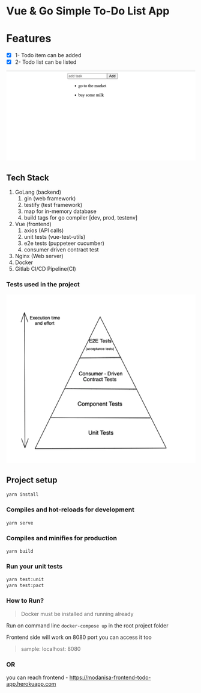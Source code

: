 # Vue & Go Simple To-Do List App

# Features
- [x] 1- Todo item can be added 
- [x] 2- Todo list can be listed

![HomePage](./todo-app.png)


## Tech Stack

<ol>
<li>GoLang (backend)
    <ol>
        <li>gin (web framework)</li>
        <li>testify (test framework)</li>
        <li>map for in-memory database</li>
        <li>build tags for go compiler [dev, prod, testenv]</li>
    </ol>
</li>

<li> Vue (frontend) 
    <ol>
        <li>axios (API calls)</li>
        <li>unit tests (vue-test-utils)</li>
        <li>e2e tests (puppeteer cucumber)</li>
        <li>consumer driven contract test</li>
    </ol>
</li>

<li>Nginx (Web server)</li>
<li>Docker</li>
<li>Gitlab CI/CD Pipeline(CI)
</li>
</ol>

### Tests used in the project

![TestPyramid](./test_pyramid.png)

## Project setup
```
yarn install
```

### Compiles and hot-reloads for development
```
yarn serve
```

### Compiles and minifies for production
```
yarn build
```

### Run your unit tests
```
yarn test:unit
yarn test:pact
```

### How to Run?
>Docker must be installed and running already

Run on command line `docker-compose up` in the root project folder

Frontend side will work on 8080 port you can access it too
> sample: localhost: 8080

### OR 
you can reach frontend - https://modanisa-frontend-todo-app.herokuapp.com


